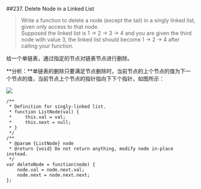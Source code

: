##237. Delete Node in a Linked List
> Write a function to delete a node (except the tail) in a singly linked list, given only access to that node.<br>
Supposed the linked list is 1 -> 2 -> 3 -> 4 and you are given the third node with value 3, the linked list should become 1 -> 2 -> 4 after calling your function. 

给一个单链表，通过指定的节点对链表节点进行删除。

**分析：**单链表的删除只要满足节点删除时，当前节点的上个节点的值为下一个节点的值，当前节点上个节点的指针指向下下个指针，如图所示：

![](http://i.imgur.com/nkpKgBm.jpg)


	/**
	 * Definition for singly-linked list.
	 * function ListNode(val) {
	 *     this.val = val;
	 *     this.next = null;
	 * }
	 */
	/**
	 * @param {ListNode} node
	 * @return {void} Do not return anything, modify node in-place instead.
	 */
	var deleteNode = function(node) {
	    node.val = node.next.val;
	    node.next = node.next.next;
	};
